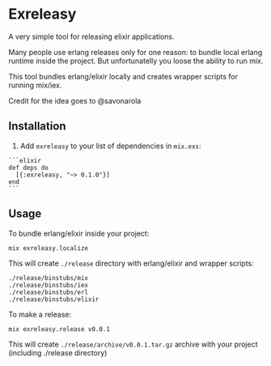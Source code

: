 # Exreleasy

A very simple tool for releasing elixir applications.

Many people use erlang releases only for one reason: to bundle local erlang runtime inside the project. But unfortunatelly you loose the ability to run mix.

This tool bundles erlang/elixir locally and creates wrapper scripts for running mix/iex.

Credit for the idea goes to @savonarola

## Installation

  1. Add `exreleasy` to your list of dependencies in `mix.exs`:

    ```elixir
    def deps do
      [{:exreleasy, "~> 0.1.0"}]
    end
    ```
    
## Usage

To bundle erlang/elixir inside your project:

    mix exreleasy.localize
    
This will create `./release` directory with erlang/elixir and wrapper scripts:

    ./release/binstubs/mix
    ./release/binstubs/iex
    ./release/binstubs/erl
    ./release/binstubs/elixir

To make a release:

    mix exreleasy.release v0.0.1
    
This will create `./release/archive/v0.0.1.tar.gz` archive with your project (including ./release directory)
